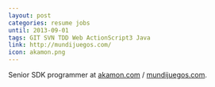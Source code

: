 ```yaml
---
layout: post
categories: resume jobs
until: 2013-09-01
tags: GIT SVN TDD Web ActionScript3 Java
link: http://mundijuegos.com/
icon: akamon.png
---
```


Senior SDK programmer at [akamon.com](http://akamon.com/) / [mundijuegos.com](http://mundijuegos.com/).

